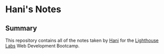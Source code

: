 # Hani's Notes

## Summary 

This repository contains all of the notes taken by [Hani](https://github.com/hanisiddiqui) for the [Lighthouse Labs](https://www.lighthouselabs.ca/) Web Development Bootcamp.
